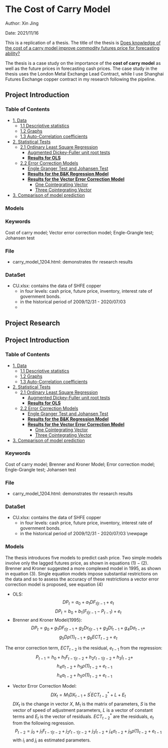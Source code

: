 # The Cost of Carry Model
Author: Xin Jing

Date: 2021/11/16

This is a replication of a thesis. The title of the thesis is [Does knowledge of the cost of a carry model improve commodity futures price for forecasting ability?](https://github.com/jxin2618/carry_model/blob/main/!Does%20knowledge%20of%20the%20cost%20of%20carry%20model%20improve%20commodity%20futures%20price%20forecasting%20ability%20A%20case%20study%20using%20the%20London%20Metal%20Exchange%20lead%20contract.pdf)

The thesis is a case study on the importance of the **cost of carry model** as well as the future prices in forecasting cash prices. The case study in the thesis uses the London Metal Exchange Lead Contract, while I use Shanghai Futures Exchange copper contract in my research following the pipeline.

## Project Introduction

### Table of Contents
- [1. Data](#1)
  - [1.1 Descriptive statistics](#1-1)
  - [1.2 Graphs](#1-2)
  - [1.3 Auto-Correlation coefficients](#1-3)
- [2. Statistical Tests](#2)
  - [2.1 Ordinary Least Square Regression](#2-1)
    - [Augmented Dickey-Fuller unit root tests](#2-1-1)
    - [**Results for OLS**](#2-1-2)
  - [2.2 Error Correction Models](#2)
    - [Engle Granger Test and Johansen Test](#2-2-1)
    - [**Results for the B&K Regression Model**](#2-2-2)
    - [**Results for the Vector Error Correction Model**](#2-2-3)
      - [One Cointegrating Vector](#2-2-3-1)
      - [Three Cointegrating Vector](#2-2-3-2)
- [3. Comparison of model prediction](#3)

### Models


### Keywords
Cost of carry model; Vector error correction model; Engle-Grangle test; Johansen test
### File
- carry_model_1204.html: demonstrates thr research results
### DataSet
- CU.xlsx: contains the data of SHFE copper 
  - in four levels: cash price, future price, inventory, interest rate of government bonds.
  - in the historical period of 2009/12/31 - 2020/07/03
  - 
## Project Research

## Project Introduction

### Table of Contents
- [1. Data](#1)
  - [1.1 Descriptive statistics](#1-1)
  - [1.2 Graphs](#1-2)
  - [1.3 Auto-Correlation coefficients](#1-3)
- [2. Statistical Tests](#2)
  - [2.1 Ordinary Least Square Regression](#2-1)
    - [Augmented Dickey-Fuller unit root tests](#2-1-1)
    - [**Results for OLS**](#2-1-2)
  - [2.2 Error Correction Models](#2)
    - [Engle Granger Test and Johansen Test](#2-2-1)
    - [**Results for the B&K Regression Model**](#2-2-2)
    - [**Results for the Vector Error Correction Model**](#2-2-3)
      - [One Cointegrating Vector](#2-2-3-1)
      - [Three Cointegrating Vector](#2-2-3-2)
- [3. Comparison of model prediction](#3)
  
### Keywords
Cost of carry model; Brenner and Kroner Model; Error correction model; Engle-Grangle test; Johansen test
### File
- carry_model_1204.html: demonstrates thr research results
### DataSet
- CU.xlsx: contains the data of SHFE copper 
  - in four levels: cash price, future price, inventory, interest rate of government bonds.
  - in the historical period of 2009/12/31 - 2020/07/03
\newpage
### Models
The thesis introduces five models to predict cash price. Two simple models involve only the lagged futures price, as shown in equations $(1)-(2)$. Brenner and Kroner suggested a more complexed model in 1995, as shown in equation $(3)$. Single equation models impose substantial restrictions on the data and so to assess the accuracy of these restrictions a vector error correction model is proposed, see equation $(4)$
- OLS:  
$$ DP_t = a_0 + a_1 DF_{t|t-1} + e_t \tag{1} $$
$$ DP_t = b_0 + b_1 (F_{t|t-1} - P_{t-1}) + e_t \tag{2} $$
- Brenner and Kroner Model(1995):  
$$ DP_t = g_0 + g_1 DF_{t|t-1} + g_2 Dr_{t|t-1} + g_3 DI_{t-1} + g_4 D\sigma_{t-1}+$$
$$ g_5 D\rho(1)_{t-1} + g_6ECT_{t-2} + e_t \tag{3} $$

The error correction term, $ECT_{t-2}$ is the residual, $e_{t-1}$ from the regression:
$$ P_{t-1} = h_0 + h_1 F_{t-1|t-2} + h_2 r_{t-1|t-2} + h_3I_{t-2} + $$
$$ h_4 \sigma_{t-2} + h_5\rho(1)_{t-2} + e_{t-1}  $$
$$ h_4 a_{t-2} + h_5o(1)_{t-2} + e_{t-1}  $$

- Vector Error Correction Model:
$$ DX_t =  M_1 DX_{t-1} + S^{'}ECT_{t-2}^{*} + L + E_t \tag{4} $$
$DX_t$ is the change in vector $X$, $M_1$ is the matrix of parameters, $S$ is the vector of speed of adjustment parameters, $L$ is a vector of constant terms and $E_t$ is the vector of residuals. $ECT^*_{t-2}$ are the residuals, $e_t$ from the following regression. 
$$ P_{t-2} = j_0 + j_1 F_{t-1|t-2} + j_2 r_{t-1|t-2} + j_3I_{t-2} + j_4 \sigma_{t-2} + j_5\rho(1)_{t-2} + e_{t-1}$$
with $i_i$ and $j_i$ as estimated parameters.
